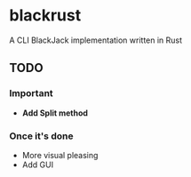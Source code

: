 # blackrust
A CLI BlackJack implementation written in Rust

## TODO
### Important
* **Add Split method**

### Once it's done
* More visual pleasing
* Add GUI
